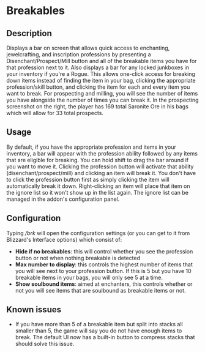 # Breakables

## **Description**

Displays a bar on screen that allows quick access to enchanting, jewelcrafting, and inscription professions by presenting a Disenchant/Prospect/Mill button and all of the breakable items you have for that profession next to it. Also displays a bar for any locked junkboxes in your inventory if you're a Rogue. This allows one-click access for breaking down items instead of finding the item in your bag, clicking the appropriate profession/skill button, and clicking the item for each and every item you want to break. For prospecting and milling, you will see the number of items you have alongside the number of times you can break it. In the prospecting screenshot on the right, the player has 169 total Saronite Ore in his bags which will allow for 33 total prospects.

## **Usage**

By default, if you have the appropriate profession and items in your inventory, a bar will appear with the profession ability followed by any items that are eligible for breaking. You can hold shift to drag the bar around if you want to move it. Clicking the profession button will activate that ability (disenchant/prospect/mill) and clicking an item will break it. You don't have to click the profession button first as simply clicking the item will automatically break it down. Right-clicking an item will place that item on the ignore list so it won't show up in the list again. The ignore list can be managed in the addon's configuration panel.

## **Configuration**

Typing */brk* will open the configuration settings (or you can get to it from Blizzard's Interface options) which consist of:

* **Hide if no breakables**: this will control whether you see the profession button or not when nothing breakable is detected
* **Max number to display**: this controls the highest number of items that you will see next to your profession button. If this is 5 but you have 10 breakable items in your bags, you will only see 5 at a time.
* **Show soulbound items**: aimed at enchanters, this controls whether or not you will see items that are soulbound as breakable items or not.

## **Known issues**

* If you have more than 5 of a breakable item but split into stacks all smaller than 5, the game will say you do not have enough items to break. The default UI now has a built-in button to compress stacks that should solve this issue.
